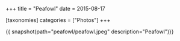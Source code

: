 +++
title = "Peafowl"
date = 2015-08-17

[taxonomies]
categories = ["Photos"]
+++

{{ snapshot(path="peafowl/peafowl.jpeg" description="Peafowl")}}
